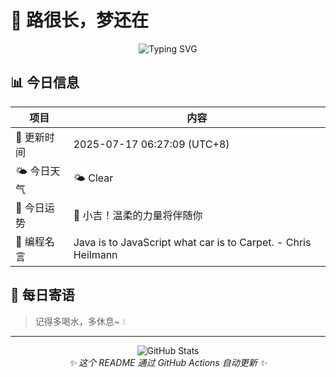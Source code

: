# 🌸 路很长，梦还在

<div align="center">

![Typing SVG](https://readme-typing-svg.herokuapp.com?font=Fira+Code&pause=1000&color=FF69B4&center=true&vCenter=true&width=435&lines=Welcome+to+my+GitHub!;Always+learning+new+things;Love+to+share+knowledge)

</div>

## 📊 今日信息

| 项目 | 内容 |
|------|------|
| 📅 更新时间 | 2025-07-17 06:27:09 (UTC+8) |
| 🌤️ 今日天气 | 🌤️ Clear | 🌡️ 31°C |
| 🔮 今日运势 | 🌙 小吉！温柔的力量将伴随你 |
| 💬 编程名言 | Java is to JavaScript what car is to Carpet. - Chris Heilmann |

## 🎯 每日寄语

> 记得多喝水，多休息~ 💧

---

<div align="center">
  <img src="https://github-readme-stats.vercel.app/api?username=Pine-Ln&show_icons=true&theme=radical" alt="GitHub Stats" />
</div>

<div align="center">
  <i>✨ 这个 README 通过 GitHub Actions 自动更新 ✨</i>
</div>
